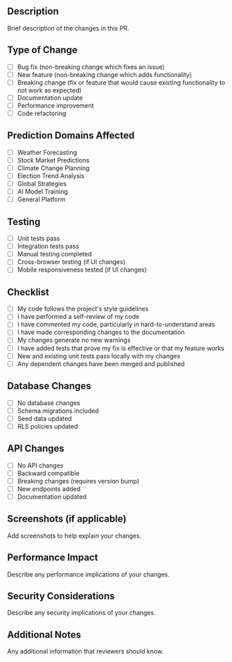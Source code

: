 ## Description
Brief description of the changes in this PR.

## Type of Change
- [ ] Bug fix (non-breaking change which fixes an issue)
- [ ] New feature (non-breaking change which adds functionality)
- [ ] Breaking change (fix or feature that would cause existing functionality to not work as expected)
- [ ] Documentation update
- [ ] Performance improvement
- [ ] Code refactoring

## Prediction Domains Affected
- [ ] Weather Forecasting
- [ ] Stock Market Predictions
- [ ] Climate Change Planning
- [ ] Election Trend Analysis
- [ ] Global Strategies
- [ ] AI Model Training
- [ ] General Platform

## Testing
- [ ] Unit tests pass
- [ ] Integration tests pass
- [ ] Manual testing completed
- [ ] Cross-browser testing (if UI changes)
- [ ] Mobile responsiveness tested (if UI changes)

## Checklist
- [ ] My code follows the project's style guidelines
- [ ] I have performed a self-review of my code
- [ ] I have commented my code, particularly in hard-to-understand areas
- [ ] I have made corresponding changes to the documentation
- [ ] My changes generate no new warnings
- [ ] I have added tests that prove my fix is effective or that my feature works
- [ ] New and existing unit tests pass locally with my changes
- [ ] Any dependent changes have been merged and published

## Database Changes
- [ ] No database changes
- [ ] Schema migrations included
- [ ] Seed data updated
- [ ] RLS policies updated

## API Changes
- [ ] No API changes
- [ ] Backward compatible
- [ ] Breaking changes (requires version bump)
- [ ] New endpoints added
- [ ] Documentation updated

## Screenshots (if applicable)
Add screenshots to help explain your changes.

## Performance Impact
Describe any performance implications of your changes.

## Security Considerations
Describe any security implications of your changes.

## Additional Notes
Any additional information that reviewers should know.